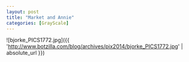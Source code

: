 ```yaml
---
layout: post
title: "Market and Annie"
categories: [GrayScale]
---
```



![bjorke_PICS1772.jpg]({{ 'http://www.botzilla.com/blog/archives/pix2014/bjorke_PICS1772.jpg' | absolute_url }})


